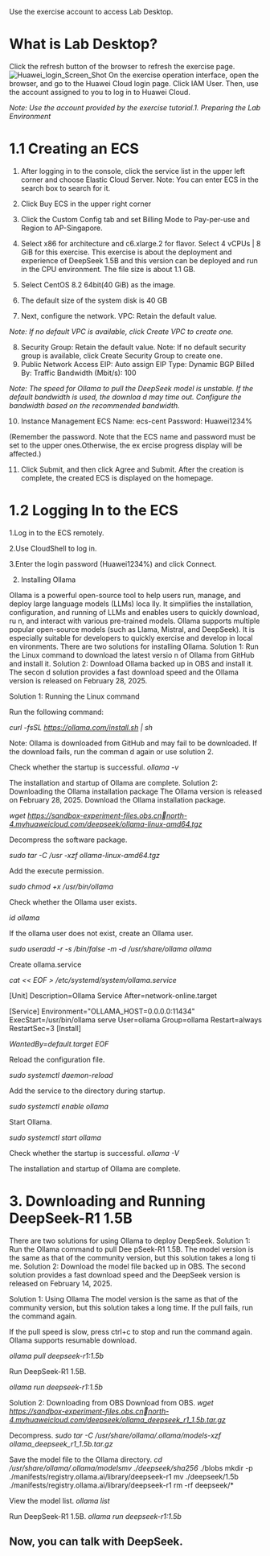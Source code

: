 Use the exercise account to access Lab Desktop.

# What is Lab Desktop?
Click the refresh button of the browser to refresh the exercise page.
![Huawei_login_Screen_Shot]()
On the exercise operation interface, open the browser, and go to the Huawei Cloud login page. Click IAM User. 
Then, use the account assigned to you to log in to Huawei Cloud.

*Note: Use the account provided by the exercise tutorial.1. Preparing the Lab Environment*

# 1.1 Creating an ECS


1. After logging in to the console, click the service list in the upper left corner and choose Elastic Cloud Server.
Note: You can enter ECS in the search box to search for it.

2. Click Buy ECS in the upper right corner

 3. Click the Custom Config tab and set Billing Mode to Pay-per-use and Region to AP-Singapore.
      
4. Select x86 for architecture and c6.xlarge.2 for flavor.
Select 4 vCPUs | 8 GiB for this exercise. This exercise is about the deployment and experience of DeepSeek 1.5B 
and this version can be deployed and run in the CPU environment. The file size is about 1.1 GB.

5. Select CentOS 8.2 64bit(40 GiB) as the image.
   
6. The default size of the system disk is 40 GB
   
7.  Next, configure the network.
VPC: Retain the default value.

*Note: If no default VPC is available, click Create VPC to create one.*

8. Security Group: Retain the default value.
Note: If no default security group is available, click Create Security Group to create one.
9. Public Network Access
EIP: Auto assign
EIP Type: Dynamic BGP
Billed By: Traffic
Bandwidth (Mbit/s): 100

*Note: The speed for Ollama to pull the DeepSeek model is unstable. If the default bandwidth is used, the downloa
d may time out. Configure the bandwidth based on the recommended bandwidth.*

10. Instance Management
ECS Name: ecs-cent
Password: Huawei1234%

(Remember the password. Note that the ECS name and password must be set to the upper ones.Otherwise, the ex
ercise progress display will be affected.)

11. Click Submit, and then click Agree and Submit.
After the creation is complete, the created ECS is displayed on the homepage.

# 1.2 Logging In to the ECS

1.Log in to the ECS remotely.

2.Use CloudShell to log in.

3.Enter the login password (Huawei1234%) and click Connect.

2. Installing Ollama

Ollama is a powerful open-source tool to help users run, manage, and deploy large language models (LLMs) loca
lly. It simplifies the installation, configuration, and running of LLMs and enables users to quickly download, ru
n, and interact with various pre-trained models. Ollama supports multiple popular open-source models (such as 
Llama, Mistral, and DeepSeek). It is especially suitable for developers to quickly exercise and develop in local en
vironments.
There are two solutions for installing Ollama. Solution 1: Run the Linux command to download the latest versio
n of Ollama from GitHub and install it. Solution 2: Download Ollama backed up in OBS and install it. The secon
d solution provides a fast download speed and the Ollama version is released on February 28, 2025.

Solution 1: Running the Linux command

Run the following command:

 *curl -fsSL https://ollama.com/install.sh | sh*
 
Note: Ollama is downloaded from GitHub and may fail to be downloaded. If the download fails, run the comman
d again or use solution 2.

Check whether the startup is successful.
 *ollama -v*
 
The installation and startup of Ollama are complete.
Solution 2: Downloading the Ollama installation package
The Ollama version is released on February 28, 2025.
Download the Ollama installation package.

 *wget https://sandbox-experiment-files.obs.cnnorth-4.myhuaweicloud.com/deepseek/ollama-linux-amd64.tgz*

 Decompress the software package.
 
 *sudo tar -C /usr -xzf ollama-linux-amd64.tgz*
 
Add the execute permission.

 *sudo chmod +x /usr/bin/ollama*
 
Check whether the Ollama user exists.

 *id ollama*
 
If the ollama user does not exist, create an Ollama user.
 
 *sudo useradd -r -s /bin/false -m -d
/usr/share/ollama ollama*
 
Create ollama.service

 *cat << EOF > /etc/systemd/system/ollama.service*
 
[Unit]
Description=Ollama Service
After=network-online.target

[Service]
Environment="OLLAMA_HOST=0.0.0.0:11434"
ExecStart=/usr/bin/ollama serve
User=ollama
Group=ollama
Restart=always
RestartSec=3
[Install]

*WantedBy=default.target EOF*
 
Reload the configuration file.

 *sudo systemctl daemon-reload*
 
Add the service to the directory during startup.

 *sudo systemctl enable ollama*
 
Start Ollama.

 *sudo systemctl start ollama*
 
Check whether the startup is successful.
 *ollama -V*

 The installation and startup of Ollama are complete.
 
# 3. Downloading and Running DeepSeek-R1 1.5B

There are two solutions for using Ollama to deploy DeepSeek. Solution 1: Run the Ollama command to pull Dee
pSeek-R1 1.5B. The model version is the same as that of the community version, but this solution takes a long ti
me. Solution 2: Download the model file backed up in OBS. The second solution provides a fast download speed 
and the DeepSeek version is released on February 14, 2025.

Solution 1: Using Ollama
The model version is the same as that of the community version, but this solution takes a long time.
If the pull fails, run the command again.

If the pull speed is slow, press ctrl+c to stop and run the command again. Ollama supports resumable download.

 *ollama pull deepseek-r1:1.5b*
 
Run DeepSeek-R1 1.5B.

 *ollama run deepseek-r1:1.5b*

Solution 2: Downloading from OBS
Download from OBS.
 *wget https://sandbox-experiment-files.obs.cnnorth-4.myhuaweicloud.com/deepseek/ollama_deepseek_r1_1.5b.tar.gz*
 
Decompress.
 *sudo tar -C /usr/share/ollama/.ollama/models-xzf ollama_deepseek_r1_1.5b.tar.gz*
 
Save the model file to the Ollama directory.
 *cd /usr/share/ollama/.ollama/modelsmv ./deepseek/sha256* ./blobs
mkdir -p ./manifests/registry.ollama.ai/library/deepseek-r1
mv ./deepseek/1.5b ./manifests/registry.ollama.ai/library/deepseek-r1
rm -rf deepseek/*
 
View the model list.
 *ollama list*
 
Run DeepSeek-R1 1.5B.
 *ollama run deepseek-r1:1.5b*
 
Now, you can talk with DeepSeek.
----



